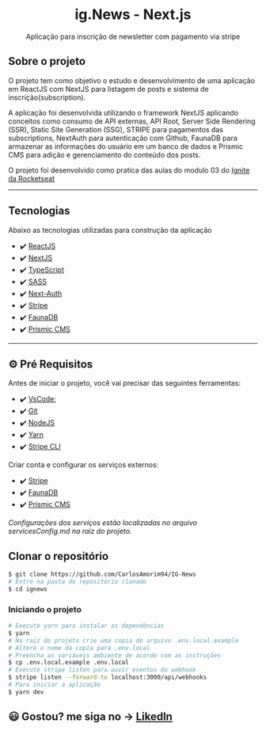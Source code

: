 
<h1 align="center">
    ig.News - Next.js
</h1>
<p align="center">Aplicação para inscrição de newsletter com pagamento via stripe</p>


## Sobre o projeto

O projeto tem como objetivo o estudo e desenvolvimento de uma aplicação em ReactJS com NextJS para listagem de posts e sistema de inscrição(subscription).

A aplicação foi desenvolvida utilizando o framework NextJS aplicando conceitos como consumo de API externas, API Root, Server Side Rendering (SSR), Static Site Generation (SSG), STRIPE para pagamentos das subscriptions, NextAuth para autenticação com Github, FaunaDB para armazenar as informações do usuário em um banco de dados e Prismic CMS para adição e gerenciamento do conteúdo dos posts.

O projeto foi desenvolvido como pratica das aulas do modulo 03 do [Ignite da Rocketseat](https://rocketseat.com.br/)

---

## Tecnologias

Abaixo as tecnologias utilizadas para construção da aplicação

- ✔️ [ReactJS](https://reactjs.org/)
- ✔️ [NextJS](https://nextjs.org/)
- ✔️ [TypeScript](https://www.typescriptlang.org/)
- ✔️ [SASS](https://sass-lang.com/)
- ✔️ [Next-Auth](https://next-auth.js.org/)
- ✔️ [Stripe](https://stripe.com/)
- ✔️ [FaunaDB](https://fauna.com/)
- ✔️ [Prismic CMS](https://prismic.io/)

---


## ⚙ Pré Requisitos

Antes de iniciar o projeto, você vai precisar das seguintes ferramentas:

- ✔️ [VsCode](https://code.visualstudio.com/download);
- ✔️ [Git](https://git-scm.com/)
- ✔️ [NodeJS](https://nodejs.org/en/download/)
- ✔️ [Yarn](https://classic.yarnpkg.com)
- ✔️ [Stripe CLI](https://stripe.com/docs/stripe-cli)

Criar conta e configurar os serviços externos:

- ✔️ [Stripe](https://stripe.com/)
- ✔️ [FaunaDB](https://fauna.com/)
- ✔️ [Prismic CMS](https://prismic.io/)

*Configurações dos serviços estão localizadas no arquivo servicesConfig.md na raiz do projeto.*


## Clonar o repositório

```bash
$ git clone https://github.com/CarlosAmorim94/IG-News
# Entre na pasta do repositório clonado
$ cd ignews
```

### Iniciando o projeto

```bash
# Execute yarn para instalar as dependências
$ yarn
# Na raiz do projeto crie uma copia do arquivo .env.local.example
# Altere o nome da copia para .env.local
# Preencha as variáveis ambiente de acordo com as instruções
$ cp .env.local.example .env.local
# Execute stripe listen para ouvir eventos do webhook
$ stripe listen --forward-to localhost:3000/api/webhooks 
# Para iniciar a aplicação
$ yarn dev
```

## 😃 Gostou? me siga no -> [Likedln](https://www.linkedin.com/in/CarlosAmorim94/)